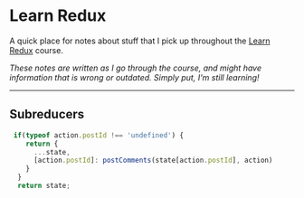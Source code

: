 # Learn Redux

A quick place for notes about stuff that I pick up throughout the [Learn Redux](learnredux.com) course.

_These notes are written as I go through the course, and might have information that is wrong or outdated. Simply put, I'm still learning!_

---

## Subreducers

```js
 if(typeof action.postId !== 'undefined') {
    return {
      ...state,
      [action.postId]: postComments(state[action.postId], action)
    }
  }
  return state;
```